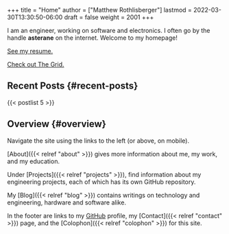 +++
title = "Home"
author = ["Matthew Rothlisberger"]
lastmod = 2022-03-30T13:30:50-06:00
draft = false
weight = 2001
+++

I am an engineer, working on software and electronics. I often go by
the handle **asterane** on the internet. Welcome to my homepage!

[See my resume.](/MatthewRothlisbergerResume.pdf)

[Check out The Grid.](/grid)


## Recent Posts {#recent-posts}

{{< postlist 5 >}}


## Overview {#overview}

Navigate the site using the links to the left (or above, on
mobile).

[About]({{< relref "about" >}}) gives more information about me, my work, and my education.

Under [Projects]({{< relref "projects" >}}), find information about my engineering projects, each
of which has its own GitHub repository.

My [Blog]({{< relref "blog" >}}) contains writings on technology and engineering, hardware and
software alike.

In the footer are links to my [GitHub](https://github.com/asterane) profile, my [Contact]({{< relref "contact" >}}) page, and
the [Colophon]({{< relref "colophon" >}}) for this site.

